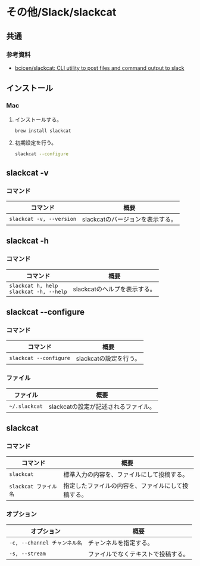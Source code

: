 # その他/Slack/slackcat

## 共通

### 参考資料

- [bcicen/slackcat: CLI utility to post files and command output to slack](https://github.com/bcicen/slackcat)

## インストール

### Mac

1. インストールする。

    ```bash
    brew install slackcat
    ```

2. 初期設定を行う。

    ```bash
    slackcat --configure
    ```

## slackcat -v

### コマンド

| コマンド                 | 概要                             |
| ------------------------ | -------------------------------- |
| `slackcat -v, --version` | slackcatのバージョンを表示する。 |

## slackcat -h

### コマンド

| コマンド                                      | 概要                         |
| --------------------------------------------- | ---------------------------- |
| `slackcat h, help`<br />`slackcat -h, --help` | slackcatのヘルプを表示する。 |

## slackcat --configure

### コマンド

| コマンド               | 概要                   |
| ---------------------- | ---------------------- |
| `slackcat --configure` | slackcatの設定を行う。 |

### ファイル

| ファイル      | 概要                                 |
| ------------- | ------------------------------------ |
| `~/.slackcat` | slackcatの設定が記述されるファイル。 |

## slackcat

### コマンド

| コマンド              | 概要                                               |
| --------------------- | -------------------------------------------------- |
| `slackcat`            | 標準入力の内容を、ファイルにして投稿する。         |
| `slackcat ファイル名` | 指定したファイルの内容を、ファイルにして投稿する。 |

### オプション

| オプション                   | 概要                               |
| ---------------------------- | ---------------------------------- |
| `-c, --channel チャンネル名` | チャンネルを指定する。             |
| `-s, --stream`               | ファイルでなくテキストで投稿する。 |
